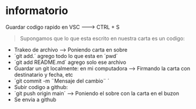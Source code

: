 # informatorio
Guardar codigo rapido en VSC ---> CTRL + S

> Supongamos que lo que esta escrito en nuestra carta es un codigo:
- Trakeo de  archivo --> Poniendo carta en sobre 
- ´git add.´ agrego todo lo que esta en ´pwd´
- ´git add README.md´ agrego solo ese archivo
- Guardar un git localmente: en mi computadora --> Firmando la carta con destinatario y fecha, etc
- ´git commit -m ¨Mensaje del cambio¨ ´
- Subir codigo a github:
- ´git push origin main´ --> Poniendo el sobre con la carta en el buzon
- Se envia a github
